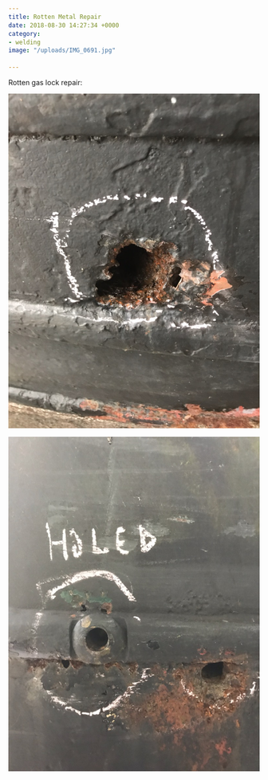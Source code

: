 ```yaml
---
title: Rotten Metal Repair
date: 2018-08-30 14:27:34 +0000
category:
- welding
image: "/uploads/IMG_0691.jpg"

---
```

Rotten gas lock repair:

![](/uploads/IMG_0657.jpg)

![](/uploads/2.jpg)